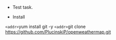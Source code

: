 * Test task.

* Install

`<addr>`yum install git -y
`<addr>`git clone https://github.com/PlucinskiP/openweathermap.git
